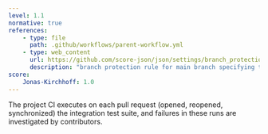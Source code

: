 ```yaml
---
level: 1.1
normative: true
references:
    - type: file
      path: .github/workflows/parent-workflow.yml
    - type: web_content
      url: https://github.com/score-json/json/settings/branch_protection_rules/65227858
      description: "branch protection rule for main branch specifying that failures of tests prevent merge."
score:
    Jonas-Kirchhoff: 1.0
---
```


The project CI executes on each pull request (opened, reopened, synchronized) the integration test suite, and failures in these runs are investigated by contributors.
